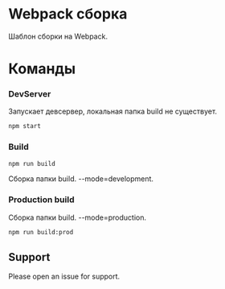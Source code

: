 # Webpack сборка

Шаблон сборки на Webpack.

# Команды

### DevServer

Запускает девсервер, локальная папка build не существует.
```sh
npm start
```

### Build

```sh
npm run build
```

Сборка папки build. --mode=development.

### Production build

Сборка папки build. --mode=production.

```sh
npm run build:prod
```

## Support

Please open an issue for support.
